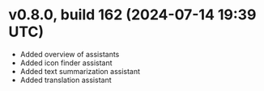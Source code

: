 # v0.8.0, build 162 (2024-07-14 19:39 UTC)
- Added overview of assistants
- Added icon finder assistant
- Added text summarization assistant
- Added translation assistant